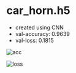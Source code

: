 # car_horn.h5
- created using CNN
- val-accuracy: 0.9639
- val-loss: 0.1815

![acc](https://github.com/haZuny/emergency-sound-notification-app/assets/64102831/84f9936f-f60b-4462-af8e-e189e5a29369)

![loss](https://github.com/haZuny/emergency-sound-notification-app/assets/64102831/7943e778-b1de-44be-b977-9273c73f6091)
